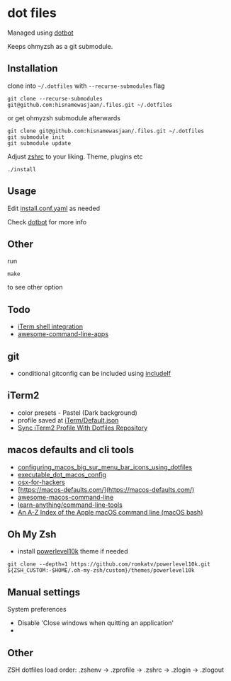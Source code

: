 # dot files

Managed using [dotbot](https://github.com/anishathalye/dotbot)

Keeps ohmyzsh as a git submodule.

## Installation

clone into `~/.dotfiles` with `--recurse-submodules` flag
```
git clone --recurse-submodules git@github.com:hisnamewasjaan/.files.git ~/.dotfiles
```

or get ohmyzsh submodule afterwards
```
git clone git@github.com:hisnamewasjaan/.files.git ~/.dotfiles
git submodule init
git submodule update
```

Adjust [zshrc](zsh/zshrc) to your liking. Theme, plugins etc


```
./install
```

## Usage

Edit [install.conf.yaml](install.conf.yaml) as needed

Check [dotbot](https://github.com/anishathalye/dotbot) for more info

## Other
run
```shell
make
```
to see other option

## Todo

- [iTerm shell integration](https://iterm2.com/documentation-shell-integration.html)
- [awesome-command-line-apps](https://git.herrbischoff.com/awesome-command-line-apps/about/)

## git

- conditional gitconfig can be included using [includeIf](https://git-scm.com/docs/git-config#_conditional_includes)

## iTerm2

- color presets - Pastel (Dark background)
- profile saved at [iTerm/Default.json](iTerm/Default.json)
- [Sync iTerm2 Profile With Dotfiles Repository](http://stratus3d.com/blog/2015/02/28/sync-iterm2-profile-with-dotfiles-repository/)

## macos defaults and cli tools

- [configuring_macos_big_sur_menu_bar_icons_using_dotfiles](https://sander.ginn.it/posts/configuring_macos_big_sur_menu_bar_icons_using_dotfiles/)
- [executable_dot_macos_config](https://github.com/sanderginn/dotfiles/blob/main/executable_dot_macos_config)
- [osx-for-hackers](https://www.dynamicguy.com/post/osx-for-hackers/)
- [https://macos-defaults.com/](https://macos-defaults.com/)
- [awesome-macos-command-line](https://git.herrbischoff.com/awesome-macos-command-line/about/)
- [learn-anything/command-line-tools](https://github.com/learn-anything/command-line-tools)
- [An A-Z Index of the Apple macOS command line (macOS bash)](https://ss64.com/mac/)

## Oh My Zsh

- install [powerlevel10k](https://github.com/romkatv/powerlevel10k) theme if needed

```shell
git clone --depth=1 https://github.com/romkatv/powerlevel10k.git ${ZSH_CUSTOM:-$HOME/.oh-my-zsh/custom}/themes/powerlevel10k
```

## Manual settings
System preferences

- Disable 'Close windows when quitting an application'
-
## Other

ZSH dotfiles load order:
.zshenv → .zprofile → .zshrc → .zlogin → .zlogout
